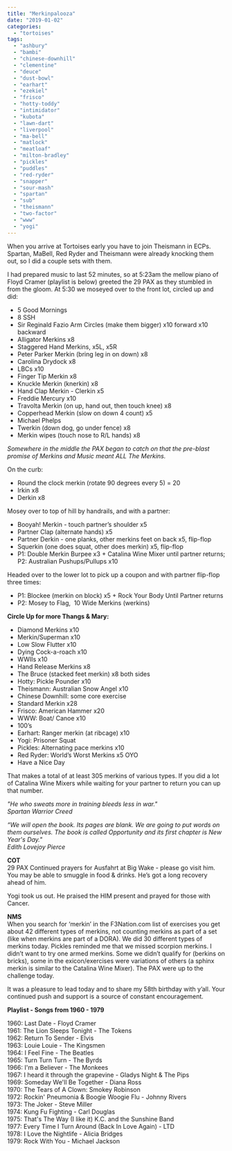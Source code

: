 ```yaml
---
title: "Merkinpalooza"
date: "2019-01-02"
categories: 
  - "tortoises"
tags: 
  - "ashbury"
  - "bambi"
  - "chinese-downhill"
  - "clementine"
  - "deuce"
  - "dust-bowl"
  - "earhart"
  - "ezekiel"
  - "frisco"
  - "hotty-toddy"
  - "intimidator"
  - "kubota"
  - "lawn-dart"
  - "liverpool"
  - "ma-bell"
  - "matlock"
  - "meatloaf"
  - "milton-bradley"
  - "pickles"
  - "puddles"
  - "red-ryder"
  - "snapper"
  - "sour-mash"
  - "spartan"
  - "sub"
  - "theismann"
  - "two-factor"
  - "www"
  - "yogi"
---
```


When you arrive at Tortoises early you have to join Theismann in ECPs. Spartan, MaBell, Red Ryder and Theismann were already knocking them out, so I did a couple sets with them.

I had prepared music to last 52 minutes, so at 5:23am the mellow piano of Floyd Cramer (playlist is below) greeted the 29 PAX as they stumbled in from the gloom. At 5:30 we moseyed over to the front lot, circled up and did:

- 5 Good Mornings
- 8 SSH
- Sir Reginald Fazio Arm Circles (make them bigger) x10 forward x10 backward
- Alligator Merkins x8
- Staggered Hand Merkins, x5L, x5R
- Peter Parker Merkin (bring leg in on down) x8
- Carolina Drydock x8
- LBCs x10
- Finger Tip Merkin x8
- Knuckle Merkin (knerkin) x8
- Hand Clap Merkin - Clerkin x5
- Freddie Mercury x10
- Travolta Merkin (on up, hand out, then touch knee) x8
- Copperhead Merkin (slow on down 4 count) x5
- Michael Phelps
- Twerkin (down dog, go under fence) x8
- Merkin wipes (touch nose to R/L hands) x8

_Somewhere in the middle the PAX began to catch on that the pre-blast promise of Merkins and Music meant ALL The Merkins._

On the curb:

- Round the clock merkin (rotate 90 degrees every 5) = 20
- Irkin x8
- Derkin x8

Mosey over to top of hill by handrails, and with a partner:

- Booyah! Merkin - touch partner’s shoulder x5
- Partner Clap (alternate hands) x5
- Partner Derkin - one planks, other merkins feet on back x5, flip-flop
- Squerkin (one does squat, other does merkin) x5, flip-flop
- P1: Double Merkin Burpee x3 + Catalina Wine Mixer until partner returns; P2: Australian Pushups/Pullups x10

Headed over to the lower lot to pick up a coupon and with partner flip-flop three times:

- P1: Blockee (merkin on block) x5 + Rock Your Body Until Partner returns
- P2: Mosey to Flag,  10 Wide Merkins (werkins)

**Circle Up for more Thangs & Mary:**

- Diamond Merkins x10
- Merkin/Superman x10
- Low Slow Flutter x10
- Dying Cock-a-roach x10
- WWIIs x10
- Hand Release Merkins x8
- The Bruce (stacked feet merkin) x8 both sides
- Hotty: Pickle Pounder x10
- Theismann: Australian Snow Angel x10
- Chinese Downhill: some core exercise
- Standard Merkin x28
- Frisco: American Hammer x20
- WWW: Boat/ Canoe x10
- 100’s
- Earhart: Ranger merkin (at ribcage) x10
- Yogi: Prisoner Squat
- Pickles: Alternating pace merkins x10
- Red Ryder: World’s Worst Merkins x5 OYO
- Have a Nice Day

That makes a total of at least 305 merkins of various types. If you did a lot of Catalina Wine Mixers while waiting for your partner to return you can up that number.

_"He who sweats more in training bleeds less in war."  
Spartan Warrior Creed_

_“We will open the book. Its pages are blank. We are going to put words on them ourselves. The book is called Opportunity and its first chapter is New Year's Day."  
Edith Lovejoy Pierce_

**COT**  
29 PAX Continued prayers for Ausfahrt at Big Wake - please go visit him. You may be able to smuggle in food & drinks. He’s got a long recovery ahead of him.

Yogi took us out. He praised the HIM present and prayed for those with Cancer.

**NMS**  
When you search for ‘merkin’ in the F3Nation.com list of exercises you get about 42 different types of merkins, not counting merkins as part of a set (like when merkins are part of a DORA). We did 30 different types of merkins today. Pickles reminded me that we missed scorpion merkins. I didn’t want to try one armed merkins. Some we didn’t qualify for (berkins on bricks), some in the exicon/exercises were variations of others (a sphinx merkin is similar to the Catalina Wine Mixer). The PAX were up to the challenge today.

It was a pleasure to lead today and to share my 58th birthday with y’all. Your continued push and support is a source of constant encouragement.  

**Playlist - Songs from 1960 - 1979**  

1960: Last Date - Floyd Cramer  
1961: The Lion Sleeps Tonight - The Tokens  
1962: Return To Sender - Elvis  
1963: Louie Louie - The Kingsmen  
1964: I Feel Fine - The Beatles  
1965: Turn Turn Turn - The Byrds  
1966: I'm a Believer - The Monkees  
1967: I heard it through the grapevine - Gladys Night & The Pips  
1969: Someday We'll Be Together - Diana Ross  
1970: The Tears of A Clown: Smokey Robinson  
1972: Rockin' Pneumonia & Boogie Woogie Flu - Johnny Rivers  
1973: The Joker - Steve Miller  
1974: Kung Fu Fighting - Carl Douglas  
1975: That's The Way (I like it) K.C. and the Sunshine Band  
1977: Every Time I Turn Around (Back In Love Again) - LTD  
1978: I Love the Nightlife - Alicia Bridges  
1979: Rock With You - Michael Jackson
